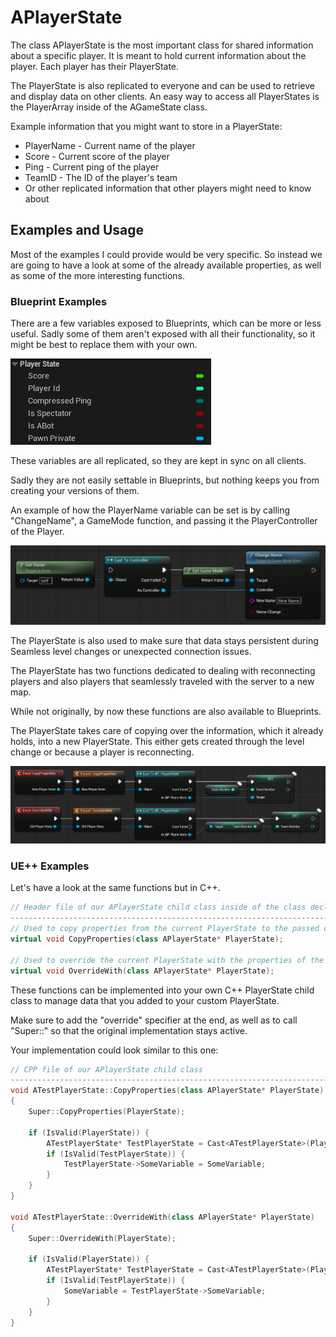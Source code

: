 # APlayerState

The class APlayerState is the most important class for shared information about a specific player. It is meant to hold current information about the player. Each player has their PlayerState.

The PlayerState is also replicated to everyone and can be used to retrieve and display data on other clients. An easy way to access all PlayerStates is the PlayerArray inside of the AGameState class.

Example information that you might want to store in a PlayerState:

- PlayerName - Current name of the player
- Score - Current score of the player
- Ping - Current ping of the player
- TeamID - The ID of the player's team
- Or other replicated information that other players might need to know about

## Examples and Usage

Most of the examples I could provide would be very specific. So instead we are going to have a look at some of the already available properties, as well as some of the more interesting functions.

### Blueprint Examples

There are a few variables exposed to Blueprints, which can be more or less useful. Sadly some of them aren't exposed with all their functionality, so it might be best to replace them with your own.

![PlayerState Variables](../images/g_image-10.png)

These variables are all replicated, so they are kept in sync on all clients.

Sadly they are not easily settable in Blueprints, but nothing keeps you from creating your versions of them.

An example of how the PlayerName variable can be set is by calling "ChangeName", a GameMode function, and passing it the PlayerController of the Player.

![Example of changing the PlayerName variable from inside the PlayerState on Server-Side.](../images/g_image-11.png)

The PlayerState is also used to make sure that data stays persistent during Seamless level changes or unexpected connection issues.

The PlayerState has two functions dedicated to dealing with reconnecting players and also players that seamlessly traveled with the server to a new map.

While not originally, by now these functions are also available to Blueprints.

The PlayerState takes care of copying over the information, which it already holds, into a new PlayerState. This either gets created through the level change or because a player is reconnecting.

![Example of copying properties from old to new Player State via Copy Properties and Override With events.](../images/g_image-12.png)

### UE++ Examples​

Let's have a look at the same functions but in C++.

``` cpp
// Header file of our APlayerState child class inside of the class declaration
--------------------------------------------------------------------------------
// Used to copy properties from the current PlayerState to the passed one
virtual void CopyProperties(class APlayerState* PlayerState);

// Used to override the current PlayerState with the properties of the passed one
virtual void OverrideWith(class APlayerState* PlayerState);
```

These functions can be implemented into your own C++ PlayerState child class to manage data that you added to your custom PlayerState.

Make sure to add the "override" specifier at the end, as well as to call "Super::" so that the original implementation stays active.

Your implementation could look similar to this one:

``` cpp
// CPP file of our APlayerState child class
--------------------------------------------------------------------------------
void ATestPlayerState::CopyProperties(class APlayerState* PlayerState)
{
    Super::CopyProperties(PlayerState);

    if (IsValid(PlayerState)) {
        ATestPlayerState* TestPlayerState = Cast<ATestPlayerState>(PlayerState);
        if (IsValid(TestPlayerState)) {
            TestPlayerState->SomeVariable = SomeVariable;
        }
    }
}

void ATestPlayerState::OverrideWith(class APlayerState* PlayerState)
{
    Super::OverrideWith(PlayerState);

    if (IsValid(PlayerState)) {
        ATestPlayerState* TestPlayerState = Cast<ATestPlayerState>(PlayerState);
        if (IsValid(TestPlayerState)) {
            SomeVariable = TestPlayerState->SomeVariable;
        }
    }
}
```
